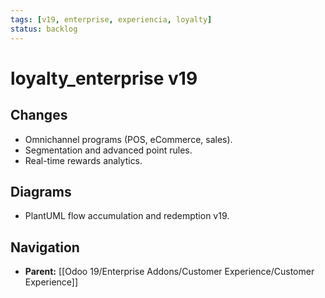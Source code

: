 ```yaml
---
tags: [v19, enterprise, experiencia, loyalty]
status: backlog
---
```

# loyalty_enterprise v19

## Changes
- Omnichannel programs (POS, eCommerce, sales).
- Segmentation and advanced point rules.
- Real-time rewards analytics.

## Diagrams
- PlantUML flow accumulation and redemption v19.






## Navigation
- **Parent:** [[Odoo 19/Enterprise Addons/Customer Experience/Customer Experience]]
